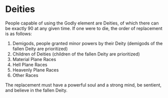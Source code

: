 # Deities

People capable of using the Godly element are Deities, of which there can be exactly 90 at any given time. If one were to die, the order of replacement is as follows:

1. Demigods, people granted minor powers by their Deity (demigods of the fallen Deity are prioritized)
2. Children of Deities (children of the fallen Deity are prioritized)
3. Material Plane Races
4. Hell Plane Races
5. Heavenly Plane Races
6. Other Races

The replacement must have a powerful soul and a strong mind, be sentient, and believe in the fallen Deity.
